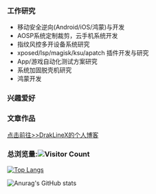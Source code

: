 ### 工作研究

- 移动安全逆向(Android/iOS/鸿蒙)与开发
- AOSP系统定制裁剪，云手机系统开发
- 指纹风控多开设备系统研究
- xposed/lsp/magisk/ksu/apatch 插件开发与研究
- App/游戏自动化测试方案研究
- 系统加固脱壳机研究
- 鸿蒙开发
### 兴趣爱好

### 文章作品

[点击前往>>DrakLineX的个人博客](http://123.58.210.14/)


### 总浏览量:![Visitor Count](https://profile-counter.glitch.me/DarkLineX/count.svg)

[![Top Langs](https://github-readme-stats.vercel.app/api/top-langs/?username=DarkLineX&langs_count=8)](https://github.com/DarkLineX/github-readme-stats)

![Anurag's GitHub stats](https://github-readme-stats.vercel.app/api?username=DarkLineX&hide=issues&show_icons=true)

